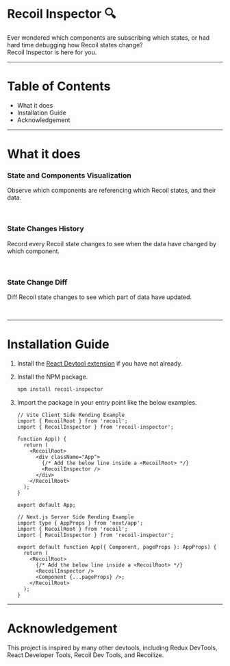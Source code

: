 # Recoil Inspector 🔍

Ever wondered which components are subscribing which states, or had hard time debugging how Recoil states change? <br/>
Recoil Inspector is here for you. <br/>

---

# Table of Contents

- What it does
- Installation Guide
- Acknowledgement

---

# What it does

### State and Components Visualization

Observe which components are referencing which Recoil states, and their data.

<br/>

### State Changes History

Record every Recoil state changes to see when the data have changed by which component.

<br/>

### State Change Diff

Diff Recoil state changes to see which part of data have updated.

<br/>

---

# Installation Guide

1. Install the [React Devtool extension](https://chromewebstore.google.com/detail/react-developer-tools/fmkadmapgofadopljbjfkapdkoienihi?hl=en-US&utm_source=ext_sidebar) if you have not already.

2. Install the NPM package.
   ```zsh
   npm install recoil-inspector
   ```
3. Import the package in your entry point like the below examples.

   ```tsx
   // Vite Client Side Rending Example
   import { RecoilRoot } from 'recoil';
   import { RecoilInspector } from 'recoil-inspector';

   function App() {
     return (
       <RecoilRoot>
         <div className="App">
           {/* Add the below line inside a <RecoilRoot> */}
           <RecoilInspector />
         </div>
       </RecoilRoot>
     );
   }

   export default App;
   ```

   ```tsx
   // Next.js Server Side Rending Example
   import type { AppProps } from 'next/app';
   import { RecoilRoot } from 'recoil';
   import { RecoilInspector } from 'recoil-inspector';

   export default function App({ Component, pageProps }: AppProps) {
     return (
       <RecoilRoot>
         {/* Add the below line inside a <RecoilRoot> */}
         <RecoilInspector />
         <Component {...pageProps} />;
       </RecoilRoot>
     );
   }
   ```

---

# Acknowledgement

This project is inspired by many other devtools, including Redux DevTools, React Developer Tools, Recoil Dev Tools, and Recoilize.
